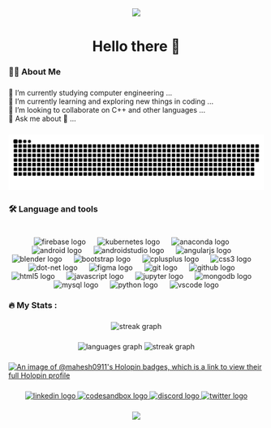 <div align="center">
  <img height="150" src="https://camo.githubusercontent.com/62da68eb62b1e5f175f7d1f0191dd89a653d7908feb22d37d4a0ab07365d6791/68747470733a2f2f6d656469612e67697068792e636f6d2f6d656469612f4d3967624264396e6244724f5475314d71782f67697068792e676966"  />
</div>

###

<h1 align="center">Hello there 👋</h1>

###

<h3 align="left">👩‍💻  About Me</h3>

###

<p align="left">🔭 I’m currently studying computer engineering ...<br>🌱 I’m currently learning and exploring new things in coding ...<br>👯 I’m looking to collaborate on C++ and other languages ...<br>💬 Ask me about 🤔 ...</p>

###

<img align-items="center" src="https://raw.githubusercontent.com/Mahesh0911/Mahesh0911/output/snake.svg" alt="Snake animation" />

###

<h3 align="left">🛠 Language and tools</h3>

###

<br clear="both" >

<div align="center">
  <img src="https://cdn.simpleicons.org/firebase/FFCA28" height="30" alt="firebase logo"  />
  <img width="15" />
  <img src="https://cdn.simpleicons.org/kubernetes/326CE5" height="30" alt="kubernetes logo"  />
  <img width="15" />
  <img src="https://cdn.simpleicons.org/anaconda/44A833" height="30" alt="anaconda logo"  />
  <img width="15" />
  <img src="https://cdn.simpleicons.org/android/3DDC84" height="30" alt="android logo"  />
  <img width="15" />
  <img src="https://cdn.simpleicons.org/androidstudio/3DDC84" height="30" alt="androidstudio logo"  />
  <img width="15" />
  <img src="https://cdn.simpleicons.org/angular/DD0031" height="30" alt="angularjs logo"  />
  <img width="15" />
  <img src="https://cdn.simpleicons.org/blender/F5792A" height="30" alt="blender logo"  />
  <img width="15" />
  <img src="https://cdn.simpleicons.org/bootstrap/7952B3" height="30" alt="bootstrap logo"  />
  <img width="15" />
  <img src="https://cdn.simpleicons.org/c++/00599C" height="30" alt="cplusplus logo"  />
  <img width="15" />
  <img src="https://cdn.simpleicons.org/css3/1572B6" height="30" alt="css3 logo"  />
  <img width="15" />
  <img src="https://cdn.simpleicons.org/dotnet/512BD4" height="30" alt="dot-net logo"  />
  <img width="15" />
  <img src="https://cdn.simpleicons.org/figma/F24E1E" height="30" alt="figma logo"  />
  <img width="15" />
  <img src="https://cdn.simpleicons.org/git/F05032" height="30" alt="git logo"  />
  <img width="15" />
  <img src="https://cdn.simpleicons.org/github/181717" height="30" alt="github logo"  />
  <img width="15" />
  <img src="https://cdn.simpleicons.org/html5/E34F26" height="30" alt="html5 logo"  />
  <img width="15" />
  <img src="https://cdn.simpleicons.org/javascript/F7DF1E" height="30" alt="javascript logo"  />
  <img width="15" />
  <img src="https://cdn.simpleicons.org/jupyter/F37626" height="30" alt="jupyter logo"  />
  <img width="15" />
  <img src="https://cdn.simpleicons.org/mongodb/47A248" height="30" alt="mongodb logo"  />
  <img width="15" />
  <img src="https://cdn.simpleicons.org/mysql/4479A1" height="30" alt="mysql logo"  />
  <img width="15" />
  <img src="https://cdn.simpleicons.org/python/3776AB" height="30" alt="python logo"  />
  <img width="15" />
  <img src="https://cdn.simpleicons.org/visualstudiocode/007ACC" height="30" alt="vscode logo"  />
</div>

###

<h3 align="left">🔥   My Stats :</h3>

###

<div align="center">
  <img src="https://streak-stats.demolab.com?user=Mahesh0911&locale=en&mode=daily&theme=dark&hide_border=false&border_radius=5&order=3" height="220" alt="streak graph"  />
</div>

###

<div align="center">
  <img src="https://github-readme-stats.vercel.app/api/top-langs?username=Mahesh0911&locale=en&hide_title=false&layout=compact&card_width=320&langs_count=5&theme=dracula&hide_border=true&order=2" height="150" alt="languages graph"  />
  <img src="https://streak-stats.demolab.com?user=Mahesh0911&locale=en&mode=daily&theme=dracula&hide_border=true&border_radius=5&order=3" height="150" alt="streak graph"  />
</div>

###

[![An image of @mahesh0911's Holopin badges, which is a link to view their full Holopin profile](https://holopin.me/mahesh0911)](https://holopin.io/@mahesh0911)

###

<div align="center">
<a href="https://linkedin.com/in/mahesh-dudhe-5385451bb" target="_blank">
    <img src="https://raw.githubusercontent.com/maurodesouza/profile-readme-generator/master/src/assets/icons/social/linkedin/default.svg" width="45" height="30" alt="linkedin logo"  />
  </a>
  <a href="https://codesandbox.io/u/Mahesh09" target="_blank">
    <img src="https://raw.githubusercontent.com/maurodesouza/profile-readme-generator/master/src/assets/icons/social/codesandbox/default.svg" width="45" height="30" alt="codesandbox logo"  />
  </a>
  <a href="https://discordapp.com/users/833582655668486194" target="_blank">
    <img src="https://raw.githubusercontent.com/maurodesouza/profile-readme-generator/master/src/assets/icons/social/discord/default.svg" width="45" height="30" alt="discord logo"  />
  </a>
  <a href="https://twitter.com/Mahe__RD" target="_blank">
    <img src="https://raw.githubusercontent.com/maurodesouza/profile-readme-generator/master/src/assets/icons/social/twitter/default.svg" width="45" height="30" alt="twitter logo"  />
  </a>
</div>

###

<div align="center">
  <img src="https://profile-counter.glitch.me/Mahesh0911/count.svg?"  />
</div>

###
